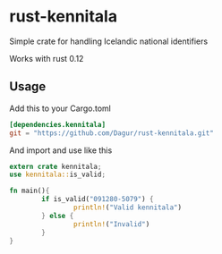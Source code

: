 rust-kennitala
==============

Simple crate for handling Icelandic national identifiers

Works with rust 0.12


##  Usage

Add this to your Cargo.toml


```toml
[dependencies.kennitala]
git = "https://github.com/Dagur/rust-kennitala.git"
```
And import and use like this

```rust
extern crate kennitala;
use kennitala::is_valid;

fn main(){
        if is_valid("091280-5079") {
                println!("Valid kennitala")
        } else {
                println!("Invalid")
        }
}
```
